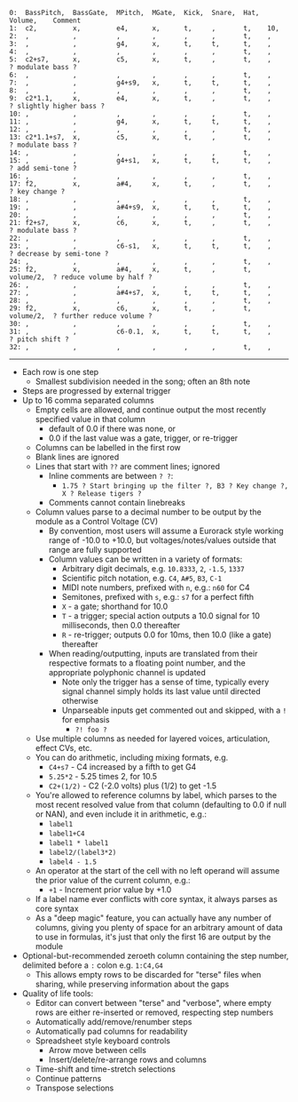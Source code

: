 ```
0:  BassPitch,  BassGate,  MPitch,  MGate,  Kick,  Snare,  Hat,  Volume,    Comment
1:  c2,         x,         e4,      x,      t,     ,       t,    10,
2:  ,           ,          ,        ,       ,      ,       t,    ,          
3:  ,           ,          g4,      x,      t,     t,      t,    ,
4:  ,           ,          ,        ,       ,      ,       t,    ,          
5:  c2+s7,      x,         c5,      x,      t,     ,       t,    ,          ? modulate bass ?
6:  ,           ,          ,        ,       ,      ,       t,    ,          
7:  ,           ,          g4+s9,   x,      t,     t,      t,    ,
8:  ,           ,          ,        ,       ,      ,       t,    ,          
9:  c2*1.1,     x,         e4,      x,      t,     ,       t,    ,          ? slightly higher bass ?
10: ,           ,          ,        ,       ,      ,       t,    ,          
11: ,           ,          g4,      x,      t,     t,      t,    ,
12: ,           ,          ,        ,       ,      ,       t,    ,          
13: c2*1.1+s7,  x,         c5,      x,      t,     ,       t,    ,          ? modulate bass ?
14: ,           ,          ,        ,       ,      ,       t,    ,          
15: ,           ,          g4+s1,   x,      t,     t,      t,    ,          ? add semi-tone ?
16: ,           ,          ,        ,       ,      ,       t,    ,          
17: f2,         x,         a#4,     x,      t,     ,       t,    ,          ? key change ?
18: ,           ,          ,        ,       ,      ,       t,    ,          
19: ,           ,          a#4+s9,  x,      t,     t,      t,    ,
20: ,           ,          ,        ,       ,      ,       t,    ,
21: f2+s7,      x,         c6,      x,      t,     ,       t,    ,          ? modulate bass ?
22: ,           ,          ,        ,       ,      ,       t,    ,
23: ,           ,          c6-s1,   x,      t,     t,      t,    ,          ? decrease by semi-tone ?
24: ,           ,          ,        ,       ,      ,       t,    ,
25: f2,         x,         a#4,     x,      t,     ,       t,    volume/2,  ? reduce volume by half ?
26: ,           ,          ,        ,       ,      ,       t,    ,
27: ,           ,          a#4+s7,  x,      t,     t,      t,    ,
28: ,           ,          ,        ,       ,      ,       t,    ,
29: f2,         x,         c6,      x,      t,     ,       t,    volume/2,  ? further reduce volume ?
30: ,           ,          ,        ,       ,      ,       t,    ,         
31: ,           ,          c6-0.1,  x,      t,     t,      t,    ,          ? pitch shift ?
32: ,           ,          ,        ,       ,      ,       t,    ,
```

---

- Each row is one step
	- Smallest subdivision needed in the song; often an 8th note
- Steps are progressed by external trigger
- Up to 16 comma separated columns
	- Empty cells are allowed, and continue output the most recently specified value in that column
		- default of 0.0 if there was none, or
		- 0.0 if the last value was a gate, trigger, or re-trigger
	- Columns can be labelled in the first row
	- Blank lines are ignored
	- Lines that start with `??` are comment lines; ignored
		- Inline comments are between `? ?`:
			- `1.75 ? Start bringing up the filter ?, B3 ? Key change ?, X ? Release tigers ?`
		- Comments cannot contain linebreaks
	- Column values parse to a decimal number to be output by the module as a Control Voltage (CV)
		- By convention, most users will assume a Eurorack style working range of -10.0 to +10.0, but voltages/notes/values outside that range are fully supported
		- Column values can be written in a variety of formats:
			- Arbitrary digit decimals, e.g. `10.8333`, `2`, `-1.5`, `1337`
			- Scientific pitch notation, e.g. `C4`, `A#5`, `B3`, `C-1`
			- MIDI note numbers, prefixed with `n`, e.g.: `n60` for C4
			- Semitones, prefixed with `s`, e.g.: `s7` for a perfect fifth
			- `X` - a gate; shorthand for 10.0
			- `T` - a trigger; special action outputs a 10.0 signal for 10 milliseconds, then 0.0 thereafter
			- `R` - re-trigger; outputs 0.0 for 10ms, then 10.0 (like a gate) thereafter
		- When reading/outputting, inputs are translated from their respective formats to a floating point number, and the appropriate polyphonic channel is updated
			- Note only the trigger has a sense of time, typically every signal channel simply holds its last value until directed otherwise
			- Unparseable inputs get commented out and skipped, with a `!` for emphasis
				- `?! foo ?`
	- Use multiple columns as needed for layered voices, articulation, effect CVs, etc.
	- You can do arithmetic, including mixing formats, e.g.
		- `C4+s7` - C4 increased by a fifth to get G4
		- `5.25*2` - 5.25 times 2, for 10.5
		- `C2+(1/2)` - C2 (-2.0 volts) plus (1/2) to get -1.5
	- You're allowed to reference columns by label, which parses to the most recent resolved value from that column (defaulting to 0.0 if null or NAN), and even include it in arithmetic, e.g.:
		- `label1`
		- `label1+C4`
		- `label1 * label1`
		- `label2/(label3*2)`
		- `label4 - 1.5`
	- An operator at the start of the cell with no left operand will assume the prior value of the current column, e.g.:
		- `+1` - Increment prior value by +1.0
	- If a label name ever conflicts with core syntax, it always parses as core syntax
	- As a "deep magic" feature, you can actually have any number of columns, giving you plenty of space for an arbitrary amount of data to use in formulas, it's just that only the first 16 are output by the module
- Optional-but-recommended zeroeth column containing the step number, delimited before a `:` colon
	e.g. `1:C4,G4`
	- This allows empty rows to be discarded for "terse" files when sharing, while preserving information about the gaps
- Quality of life tools:
	- Editor can convert between "terse" and "verbose", where empty rows are either re-inserted or removed, respecting step numbers
	- Automatically add/remove/renumber steps
	- Automatically pad columns for readability
	- Spreadsheet style keyboard controls
		- Arrow move between cells
		- Insert/delete/re-arrange rows and columns
	- Time-shift and time-stretch selections
	- Continue patterns
	- Transpose selections
